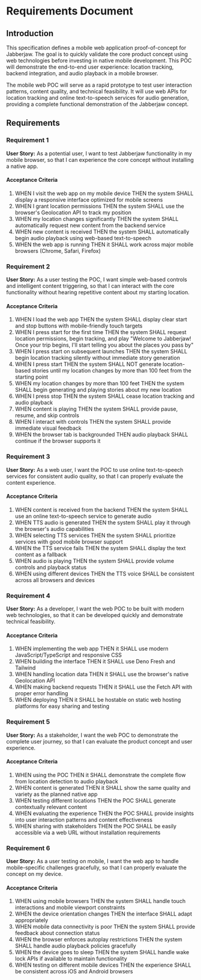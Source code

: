 # Requirements Document

## Introduction

This specification defines a mobile web application proof-of-concept for Jabberjaw. The goal is to quickly validate the core product concept using web technologies before investing in native mobile development. This POC will demonstrate the end-to-end user experience: location tracking, backend integration, and audio playback in a mobile browser.

The mobile web POC will serve as a rapid prototype to test user interaction patterns, content quality, and technical feasibility. It will use web APIs for location tracking and online text-to-speech services for audio generation, providing a complete functional demonstration of the Jabberjaw concept.

## Requirements

### Requirement 1

**User Story:** As a potential user, I want to test Jabberjaw functionality in my mobile browser, so that I can experience the core concept without installing a native app.

#### Acceptance Criteria

1. WHEN I visit the web app on my mobile device THEN the system SHALL display a responsive interface optimized for mobile screens
2. WHEN I grant location permissions THEN the system SHALL use the browser's Geolocation API to track my position
3. WHEN my location changes significantly THEN the system SHALL automatically request new content from the backend service
4. WHEN new content is received THEN the system SHALL automatically begin audio playback using web-based text-to-speech
5. WHEN the web app is running THEN it SHALL work across major mobile browsers (Chrome, Safari, Firefox)

### Requirement 2

**User Story:** As a user testing the POC, I want simple web-based controls and intelligent content triggering, so that I can interact with the core functionality without hearing repetitive content about my starting location.

#### Acceptance Criteria

1. WHEN I load the web app THEN the system SHALL display clear start and stop buttons with mobile-friendly touch targets
2. WHEN I press start for the first time THEN the system SHALL request location permissions, begin tracking, and play "Welcome to Jabberjaw! Once your trip begins, I'll start telling you about the places you pass by"
3. WHEN I press start on subsequent launches THEN the system SHALL begin location tracking silently without immediate story generation
4. WHEN I press start THEN the system SHALL NOT generate location-based stories until my location changes by more than 100 feet from the starting point
5. WHEN my location changes by more than 100 feet THEN the system SHALL begin generating and playing stories about my new location
6. WHEN I press stop THEN the system SHALL cease location tracking and audio playback
7. WHEN content is playing THEN the system SHALL provide pause, resume, and skip controls
8. WHEN I interact with controls THEN the system SHALL provide immediate visual feedback
9. WHEN the browser tab is backgrounded THEN audio playback SHALL continue if the browser supports it

### Requirement 3

**User Story:** As a web user, I want the POC to use online text-to-speech services for consistent audio quality, so that I can properly evaluate the content experience.

#### Acceptance Criteria

1. WHEN content is received from the backend THEN the system SHALL use an online text-to-speech service to generate audio
2. WHEN TTS audio is generated THEN the system SHALL play it through the browser's audio capabilities
3. WHEN selecting TTS services THEN the system SHALL prioritize services with good mobile browser support
4. WHEN the TTS service fails THEN the system SHALL display the text content as a fallback
5. WHEN audio is playing THEN the system SHALL provide volume controls and playback status
6. WHEN using different devices THEN the TTS voice SHALL be consistent across all browsers and devices

### Requirement 4

**User Story:** As a developer, I want the web POC to be built with modern web technologies, so that it can be developed quickly and demonstrate technical feasibility.

#### Acceptance Criteria

1. WHEN implementing the web app THEN it SHALL use modern JavaScript/TypeScript and responsive CSS
2. WHEN building the interface THEN it SHALL use Deno Fresh and Tailwind
3. WHEN handling location data THEN it SHALL use the browser's native Geolocation API
4. WHEN making backend requests THEN it SHALL use the Fetch API with proper error handling
5. WHEN deploying THEN it SHALL be hostable on static web hosting platforms for easy sharing and testing

### Requirement 5

**User Story:** As a stakeholder, I want the web POC to demonstrate the complete user journey, so that I can evaluate the product concept and user experience.

#### Acceptance Criteria

1. WHEN using the POC THEN it SHALL demonstrate the complete flow from location detection to audio playback
2. WHEN content is generated THEN it SHALL show the same quality and variety as the planned native app
3. WHEN testing different locations THEN the POC SHALL generate contextually relevant content
4. WHEN evaluating the experience THEN the POC SHALL provide insights into user interaction patterns and content effectiveness
5. WHEN sharing with stakeholders THEN the POC SHALL be easily accessible via a web URL without installation requirements

### Requirement 6

**User Story:** As a user testing on mobile, I want the web app to handle mobile-specific challenges gracefully, so that I can properly evaluate the concept on my device.

#### Acceptance Criteria

1. WHEN using mobile browsers THEN the system SHALL handle touch interactions and mobile viewport constraints
2. WHEN the device orientation changes THEN the interface SHALL adapt appropriately
3. WHEN mobile data connectivity is poor THEN the system SHALL provide feedback about connection status
4. WHEN the browser enforces autoplay restrictions THEN the system SHALL handle audio playback policies gracefully
5. WHEN the device goes to sleep THEN the system SHALL handle wake lock APIs if available to maintain functionality
6. WHEN testing on different mobile devices THEN the experience SHALL be consistent across iOS and Android browsers
